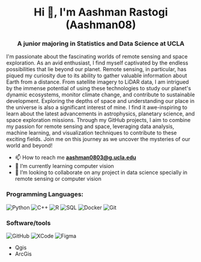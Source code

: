 <h1 align="center">Hi 👋, I'm Aashman Rastogi (Aashman08)</h1> 
<h3 align="center">A junior majoring in Statistics and Data Science at UCLA</h3> 

I'm passionate about the fascinating worlds of remote sensing and space exploration. As an avid enthusiast, I find myself captivated by the endless possibilities that lie beyond our planet. Remote sensing, in particular, has piqued my curiosity due to its ability to gather valuable information about Earth from a distance. From satellite imagery to LiDAR data, I am intrigued by the immense potential of using these technologies to study our planet's dynamic ecosystems, monitor climate change, and contribute to sustainable development. Exploring the depths of space and understanding our place in the universe is also a significant interest of mine. I find it awe-inspiring to learn about the latest advancements in astrophysics, planetary science, and space exploration missions. Through my GitHub projects, I aim to combine my passion for remote sensing and space, leveraging data analysis, machine learning, and visualization techniques to contribute to these exciting fields. Join me on this journey as we uncover the mysteries of our world and beyond!

<!-- ONE LINERS --> 
- 📫 How to reach me **aashman0803@g.ucla.edu** 
- 🌱 I’m currently learning computer vision 
- 👯 I’m looking to collaborate on any project in data science specially in remote sensing or computer vision

### Programming Languages:
![Python](https://img.shields.io/badge/-Python-2d2b55?style=for-the-badge&logo=Python)
![C++](https://img.shields.io/badge/-C++-2d2b55?style=for-the-badge&logo=Cplusplus)
![R](https://img.shields.io/badge/R-276DC3?style=for-the-badge&logo=r&logoColor=white)
![SQL](https://img.shields.io/badge/-SQL-2d2b55?style=for-the-badge&logo=MySQL)
![Docker](https://img.shields.io/badge/-Docker-2d2b55?style=for-the-badge&logo=Docker)
![Git](https://img.shields.io/badge/-Git-2d2b55?style=for-the-badge&logo=git)

### Software/tools
![GitHub](https://img.shields.io/badge/-GitHub-2d2b55?style=for-the-badge&logo=github)
![XCode](https://img.shields.io/badge/-XCode-2d2b55?style=for-the-badge&logo=Xcode)
![Figma](https://img.shields.io/badge/-Figma-2d2b55?style=for-the-badge&logo=Figma)
- Qgis
- ArcGis


<!--
**Aashman08/Aashman08** is a ✨ _special_ ✨ repository because its `README.md` (this file) appears on your GitHub profile.

Here are some ideas to get you started:

- 🔭 I’m currently working on ...
- 🌱 I’m currently learning ...
- 👯 I’m looking to collaborate on ...
- 🤔 I’m looking for help with ...
- 💬 Ask me about ...
- 📫 How to reach me: ...
- 😄 Pronouns: ...
- ⚡ Fun fact: ...
-->
